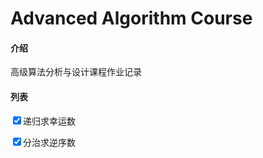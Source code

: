 # Advanced Algorithm Course

#### 介绍
高级算法分析与设计课程作业记录

#### 列表
<input type="checkbox" checked>递归求幸运数</input>

<input type="checkbox" checked>分治求逆序数</input>